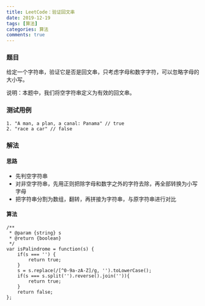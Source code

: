 ```yaml
---
title: LeetCode：验证回文串
date: 2019-12-19
tags: [算法]
categories: 算法
comments: true
---
```


### 题目
给定一个字符串，验证它是否是回文串，只考虑字母和数字字符，可以忽略字母的大小写。

说明：本题中，我们将空字符串定义为有效的回文串。

### 测试用例

```
1. "A man, a plan, a canal: Panama" // true
2. "race a car" // false
```

### 解法
#### 思路
- 先判空字符串
- 对非空字符串，先用正则把除字母和数字之外的字符去除，再全部转换为小写字母
- 把字符串分割为数组，翻转，再拼接为字符串，与原字符串进行对比

#### 算法

```
/**
 * @param {string} s
 * @return {boolean}
 */
var isPalindrome = function(s) {
    if(s === '') {
        return true;
    }
    s = s.replace(/[^0-9a-zA-Z]/g, '').toLowerCase();
    if(s === s.split('').reverse().join('')){
        return true;
    }
    return false;
};
```
